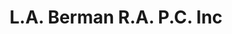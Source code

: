 ---
title: "L.A. Berman R.A. P.C. Inc"
url: /allentown/l-a-berman-r-a-p-c-inc/
shop: Raumausstattung
---
